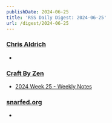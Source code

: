 ```yaml
---
publishDate: 2024-06-25
title: 'RSS Daily Digest: 2024-06-25'
url: /digest/2024-06-25
---
```


### [Chris Aldrich](https://boffosocko.com/)

  * [](https://boffosocko.com/2024/06/24/one-typed-page-2024-06-24/)
  
### [Craft By Zen](https://craftbyzen.com/)

  * [2024 Week 25 - Weekly Notes](https://craftbyzen.com/blog/2024-06-24-w25-weekly-notes/)
  
### [snarfed.org](https://snarfed.org/)

  * [](https://snarfed.org/2024-06-24_53250)
  
